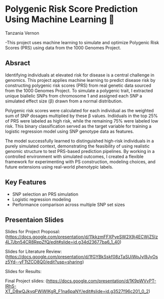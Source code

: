 # Polygenic Risk Score Prediction Using Machine Learning 🧬

Tanzania Vernon

-This project uses machine learning to simulate and optimize Polygenic Risk Scores (PRS) using data from the 1000 Genomes Project.

## Absract
Identifying individuals at elevated risk for disease is a central challenge in genomics. This project applies machine learning to predict disease risk by constructing polygenic risk scores (PRS) from real genetic data sourced from the 1000 Genomes Project. To simulate a polygenic trait, I extracted unique biallelic SNPs from chromosome 1 and assigned each SNP a simulated effect size (β) drawn from a normal distribution. 

Polygenic risk scores were calculated for each individual as the weighted sum of SNP dosages multiplied by these β values. Indiiduals in the top 25% of PRS were labeled as high risk, while the remaining 75% were labeled low risk. This binary classification served as the target variable for training a logistic regression model using SNP genotype data as features. 

The model successfully learned to distinguished high-risk individuals in a purely simulated context, demonstrating the feasibility of using realistic genomic structure to test PRS-based prediction pipelines. By working in a controlled environment with simulated outcomes, I created a flexible framework for experimenting with PS construction, modeling choices, and future extensions using real-world phenotypic labels. 



## Key Features 
- SNP selection an PRS simulation
- Logistic regression modeling
- Performance comparison across multiple SNP set sizes


## Presentaion Slides 

Slides for Project Proposal:(https://docs.google.com/presentation/d/11kkzmFFXPyeSW2X9j4ECWjZ5Iz4L7Jbn54CR8RepZfQ/edit#slide=id.g34d23677ba6_1_40)

Slides for Literature Review: (https://docs.google.com/presentation/d/1fGYBkSskf08zTaSUiWpJyl9JyOsz5Yd--yFTtZCO8Q0/edit?usp=sharing)

Slides for Results: 

Final Project slides: (https://docs.google.com/presentation/d/1K9pWVvPT-lRhS-XT_D8wQJkyqFWiWlKgR_F1na6paNY/edit#slide=id.g3527f96c201_0_2)
